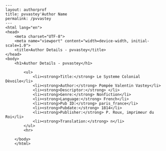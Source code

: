 
    ---
    layout: authorprof
    title: pvvastey'Author Name 
    permalink: /pvvastey
    ---
    <html lang="en">
    <head>
        <meta charset="UTF-8">
        <meta name="viewport" content="width=device-width, initial-scale=1.0">
        <title>Author Details - pvvastey</title>
    </head>
    <body>
        <h1>Author Details - pvvastey</h1>
        
            <ul>
                <li><strong>Title:</strong> Le Systeme Colonial Dèvoile</li>
                <li><strong>Author:</strong> Pompée Valentin Vastey</li>
                <li><strong>Descriptor:</strong> </li>
                <li><strong>Genre:</strong> Nonfiction</li>
                <li><strong>Language:</strong> French</li>
                <li><strong>Pub ID:</strong> paris_france</li>
                <li><strong>Pubdate:</strong> 1814</li>
                <li><strong>Publisher:</strong> P. Roux, imprimeur du Roi</li>
                <li><strong>Translation:</strong> n</li>
            </ul>
            <hr>
            
        </body>
        </html>
        